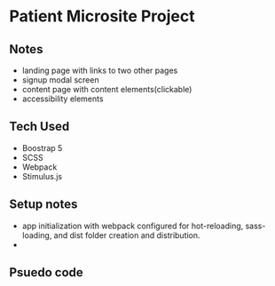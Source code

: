 # Patient Microsite Project

## Notes
- landing page with links to two other pages
- signup modal screen
- content page with content elements(clickable)
- accessibility elements

## Tech Used
- Boostrap 5
- SCSS
- Webpack
- Stimulus.js

## Setup notes
- app initialization with webpack configured for hot-reloading, sass-loading, and dist folder creation and distribution. 
- 

## Psuedo code


